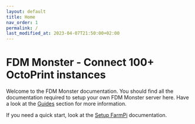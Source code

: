```yaml
---
layout: default
title: Home
nav_order: 1
permalink: /
last_modified_at: 2023-04-07T21:50:00+02:00
---
```


# FDM Monster - Connect 100+ OctoPrint instances

Welcome to the FDM Monster documentation. You should find all the documentation required to setup your own FDM Monster server here. Have a look at the [Guides](guides) section for more information.

If you need a quick start, look at the [Setup FarmPi](guides/setup.md) documentation.
